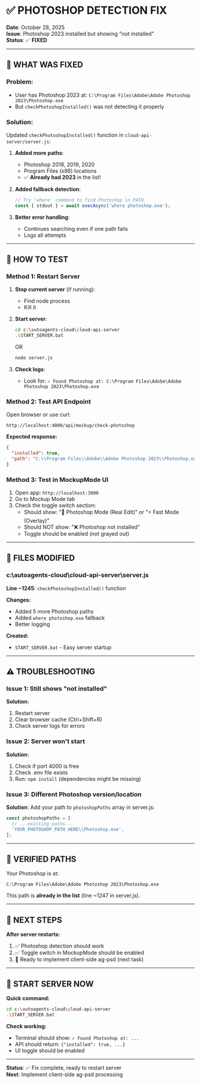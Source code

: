 # ✅ PHOTOSHOP DETECTION FIX

**Date**: October 28, 2025  
**Issue**: Photoshop 2023 installed but showing "not installed"  
**Status**: ✅ **FIXED**

---

## 🔧 WHAT WAS FIXED

### **Problem:**
- User has Photoshop 2023 at: `C:\Program Files\Adobe\Adobe Photoshop 2023\Photoshop.exe`
- But `checkPhotoshopInstalled()` was not detecting it properly

### **Solution:**
Updated `checkPhotoshopInstalled()` function in `cloud-api-server/server.js`:

1. **Added more paths**:
   - Photoshop 2018, 2019, 2020
   - Program Files (x86) locations
   - ✅ **Already had 2023** in the list!

2. **Added fallback detection**:
   ```javascript
   // Try 'where' command to find Photoshop in PATH
   const { stdout } = await execAsync('where photoshop.exe');
   ```

3. **Better error handling**:
   - Continues searching even if one path fails
   - Logs all attempts

---

## 🚀 HOW TO TEST

### **Method 1: Restart Server**

1. **Stop current server** (if running):
   - Find node process
   - Kill it

2. **Start server**:
   ```bash
   cd c:\autoagents-cloud\cloud-api-server
   .\START_SERVER.bat
   ```
   OR
   ```bash
   node server.js
   ```

3. **Check logs**:
   - Look for: `✓ Found Photoshop at: C:\Program Files\Adobe\Adobe Photoshop 2023\Photoshop.exe`

### **Method 2: Test API Endpoint**

Open browser or use curl:
```
http://localhost:4000/api/mockup/check-photoshop
```

**Expected response:**
```json
{
  "installed": true,
  "path": "C:\\Program Files\\Adobe\\Adobe Photoshop 2023\\Photoshop.exe"
}
```

### **Method 3: Test in MockupMode UI**

1. Open app: `http://localhost:3000`
2. Go to Mockup Mode tab
3. Check the toggle switch section:
   - Should show: "🎨 Photoshop Mode (Real Edit)" or "⚡ Fast Mode (Overlay)"
   - Should NOT show: "❌ Photoshop not installed"
   - Toggle should be enabled (not grayed out)

---

## 📂 FILES MODIFIED

### **c:\autoagents-cloud\cloud-api-server\server.js**

**Line ~1245**: `checkPhotoshopInstalled()` function

**Changes:**
- Added 5 more Photoshop paths
- Added `where photoshop.exe` fallback
- Better logging

**Created:**
- `START_SERVER.bat` - Easy server startup

---

## ⚠️ TROUBLESHOOTING

### **Issue 1: Still shows "not installed"**
**Solution**: 
1. Restart server
2. Clear browser cache (Ctrl+Shift+R)
3. Check server logs for errors

### **Issue 2: Server won't start**
**Solution**:
1. Check if port 4000 is free
2. Check .env file exists
3. Run: `npm install` (dependencies might be missing)

### **Issue 3: Different Photoshop version/location**
**Solution**:
Add your path to `photoshopPaths` array in server.js:
```javascript
const photoshopPaths = [
  // ...existing paths...
  'YOUR_PHOTOSHOP_PATH_HERE\\Photoshop.exe',
];
```

---

## 🎯 VERIFIED PATHS

Your Photoshop is at:
```
C:\Program Files\Adobe\Adobe Photoshop 2023\Photoshop.exe
```

This path is **already in the list** (line ~1247 in server.js).

---

## 📝 NEXT STEPS

**After server restarts:**
1. ✅ Photoshop detection should work
2. ✅ Toggle switch in MockupMode should be enabled
3. 🔄 Ready to implement client-side ag-psd (next task)

---

## 🚀 START SERVER NOW

**Quick command:**
```bash
cd c:\autoagents-cloud\cloud-api-server
.\START_SERVER.bat
```

**Check working:**
- Terminal should show: `✓ Found Photoshop at: ...`
- API should return: `{"installed": true, ...}`
- UI toggle should be enabled

---

**Status**: ✅ Fix complete, ready to restart server  
**Next**: Implement client-side ag-psd processing
